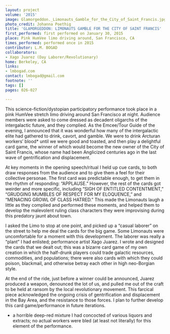 ```yaml
---
layout: project
volume: '2015'
image: Glamorgeddon._Limonauts_Gamble_for_the_City_of_Saint_Francis.jpg
photo_credit: Johanna Poethig
title: 'GLAMORGEDDON: LIMONAUTS GAMBLE FOR THE CITY OF SAINT FRANCIS'
first_performed: first performed on January 30, 2015
place: Pink HumVee limo driving around, San Francisco, CA
times_performed: performed once in 2015
contributor: L.M. BOGAD
collaborators:
- Xago Juarez (Day Laborer/Revolutionary)
home: Berkeley, CA
links:
- lmbogad.com
contact: lmbogad@gmail.com
footnote: ''
tags: []
pages: 026-027

---
```


This science-fiction/dystopian participatory performance took place in a pink HumVee stretch limo driving around San Francisco at night. Audience members were asked to come dressed as decadent oligarchs of the intergalactic future, and they complied. As the Emcee/Tour Guide of the evening, I announced that it was wonderful how many of the intergalactic elite had gathered to drink, cavort, and gamble. We were to drink Arcturan workers’ blood* until we were good and toasted, and then play a delightful card game, the winner of which would become the new owner of the City of Saint Francis, whose name had been Anglicized centuries ago in the last wave of gentrification and displacement.

At key moments in the opening speech/ritual I held up cue cards, to both draw responses from the audience and to give them a feel for their collective personae. The first card was predictable enough, to get them in the rhythm of responding: “APPLAUSE.” However, the rest of the cards got weirder and more specific, including “SIGH OF ENTITLED CONTENTMENT,” “GRUDGING MUMBLES OF RESPECT FOR MY ELOQUENCE,” and “MENACING GROWL OF CLASS HATRED.” This made the Limonauts laugh a little as they complied and performed these moments, and helped them to develop the malevolent ruling class characters they were improvising during this predatory jaunt about town.

I asked the Limo to stop at one point, and picked up a “casual laborer” on the street to help me deal the cards for the big game. Some Limonauts were uncomfortable for a moment with this development. The laborer was really a “plant” I had enlisted; performance artist Xago Juarez. I wrote and designed the cards that we dealt out; this was a bizarre card game of my own creation in which the half-drunk players could trade galactic resources, commodities, and populations; there were also cards with which they could poison, blackmail, and otherwise betray each other in high neo-Borgian style.

At the end of the ride, just before a winner could be announced, Juarez produced a weapon, denounced the lot of us, and pulled me out of the craft to be held at ransom by the local revolutionary movement. This farcical piece acknowledged the ongoing crisis of gentrification and displacement in the Bay Area, and the resistance to those forces. I plan to further develop this card game/performance in future iterations.

* a horrible deep-red mixture I had concocted of various liquors and extracts; no actual workers were bled (at least not literally) for this element of the performance.
